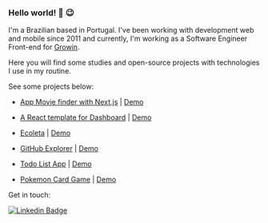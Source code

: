 ### Hello world! :wave: :wink:
I'm a Brazilian based in Portugal. I've been working with development web and mobile since 2011 and currently, I'm working as a Software Engineer Front-end for [Growin](https://www.growin.com/).

Here you will find some studies and open-source projects with technologies I use in my routine.

See some projects below:

- [App Movie finder with Next.js](https://github.com/lmourabraga/reactjs-ts-omdb-api?tab=readme-ov-file) | [Demo](https://reactjs-ts-movie-search.vercel.app/)

- [A React template for Dashboard](https://github.com/lmourabraga/dashboard-react-sciensa) | [Demo](https://reactjs-dashboard.vercel.app/)

- [Ecoleta](https://github.com/lmourabraga/rocketseat-nvl-one) | [Demo](https://ecoleta-nine.vercel.app/) 

- [GitHub Explorer](https://github.com/lmourabraga/react-github-explorer) | [Demo](https://react-github-explorer.vercel.app/) 

- [Todo List App](https://github.com/lmourabraga/todo-list-react-js) | [Demo](https://todo-app-list.vercel.app/) 

- [Pokemon Card Game](https://github.com/lmourabraga/pokemon-react-js) | [Demo](https://pokemon-game-card.vercel.app/)

Get in touch:

[![Linkedin Badge](https://img.shields.io/badge/-LinkedIn-blue?style=flat-square&logo=Linkedin&logoColor=white&link=https://www.linkedin.com/in/felipefialho)](https://www.linkedin.com/in/lmourabraga/)
